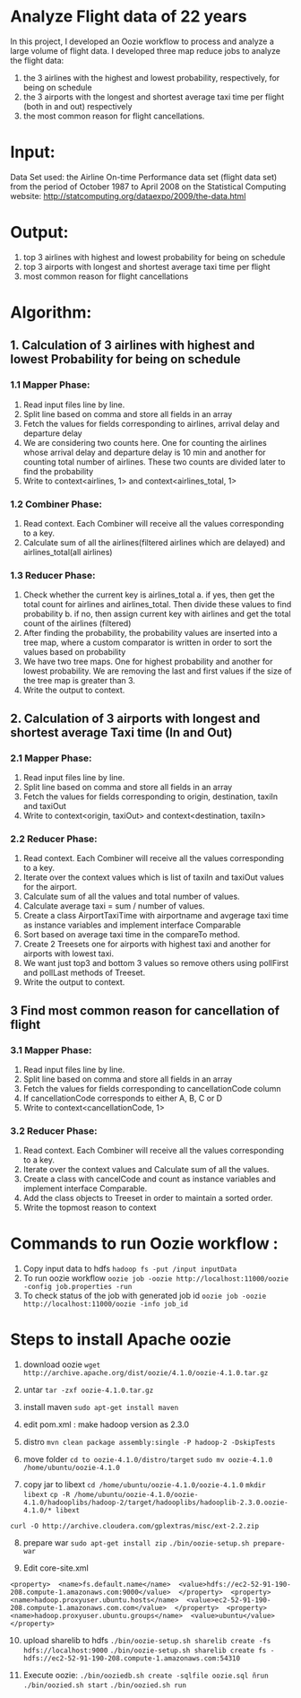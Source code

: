 # Analyze Flight data of 22 years 
In this project, I developed an Oozie workflow to process and analyze a large volume of flight data. I developed three map reduce jobs to analyze the flight data: 
1. the 3 airlines with the highest and lowest probability, respectively, for being on schedule
2. the 3 airports with the longest and shortest average taxi time per flight (both in and out) respectively
3. the most common reason for flight cancellations.

# Input: 
Data Set used:  the Airline On-time Performance data set (flight data set) from the period of
October 1987 to April 2008 on the Statistical Computing website: http://statcomputing.org/dataexpo/2009/the-data.html

# Output: 
1. top 3 airlines with highest and lowest probability for being on schedule
2. top 3 airports with longest and shortest average taxi time per flight 
3. most common reason for flight cancellations

# Algorithm: 
## 1. Calculation of 3 airlines with highest and lowest Probability for being on schedule
### 1.1 Mapper Phase:
1. Read input files line by line.
2. Split line based on comma and store all fields in an array
3. Fetch the values for fields corresponding to airlines, arrival delay and departure delay
4. We are considering two counts here. One for counting the airlines whose arrival delay and departure delay is 10 min and another for counting total number of airlines. These two counts are divided later to find the probability
5. Write to context<airlines, 1> and context<airlines_total, 1>
### 1.2 Combiner Phase:
1. Read context. Each Combiner will receive all the values corresponding to a key.
2. Calculate sum of all the airlines(filtered airlines which are delayed) and airlines_total(all airlines)
### 1.3 Reducer Phase:
1. Check whether the current key is airlines_total
a. if yes, then get the total count for airlines and airlines_total. Then divide these values to find probability
b. if no, then assign current key with airlines and get the total count of the airlines (filtered)
2. After finding the probability, the probability values are inserted into a tree map, where a custom comparator is written in order to sort the values based on probability
3. We have two tree maps. One for highest probability and another for lowest probability. We are removing the last and first values if the size of the tree map is greater than 3.
4. Write the output to context.

## 2. Calculation of 3 airports with longest and shortest average Taxi time (In and Out)
### 2.1 Mapper Phase:
1. Read input files line by line.
2. Split line based on comma and store all fields in an array
3. Fetch the values for fields corresponding to origin, destination, taxiIn and taxiOut
4. Write to context<origin, taxiOut> and context<destination, taxiIn>
### 2.2 Reducer Phase:
1. Read context. Each Combiner will receive all the values corresponding to a key.
2. Iterate over the context values which is list of taxiIn and taxiOut values for the airport.
3. Calculate sum of all the values and total number of values.
4. Calculate average taxi = sum / number of values.
5. Create a class AirportTaxiTime with airportname and avgerage taxi time as instance variables and implement interface Comparable
6. Sort based on average taxi time in the compareTo method.
7. Create 2 Treesets one for airports with highest taxi and another for airports with lowest taxi.
8. We want just top3 and bottom 3 values so remove others using pollFirst and pollLast methods of Treeset.
9. Write the output to context.
## 3 Find most common reason for cancellation of flight
### 3.1 Mapper Phase:
1. Read input files line by line.
2. Split line based on comma and store all fields in an array
3. Fetch the values for fields corresponding to cancellationCode column
4. If cancellationCode corresponds to either A, B, C or D
5. Write to context<cancellationCode, 1>
### 3.2 Reducer Phase:
1. Read context. Each Combiner will receive all the values corresponding to a key.
2. Iterate over the context values and Calculate sum of all the values.
3. Create a class with cancelCode and count as instance variables and implement interface Comparable.
4. Add the class objects to Treeset in order to maintain a sorted order.
5. Write the topmost reason to context

# Commands to run Oozie workflow :

1. Copy input data to hdfs
  ` hadoop fs -put /input inputData `
2. To run oozie workflow
  ` oozie job -oozie http://localhost:11000/oozie -config job.properties -run `
3. To check status of the job with generated job id
  ` oozie job -oozie http://localhost:11000/oozie -info job_id `

# Steps to install Apache oozie 
1. download oozie
` wget http://archive.apache.org/dist/oozie/4.1.0/oozie-4.1.0.tar.gz `
2. untar
` tar -zxf oozie-4.1.0.tar.gz `
3. install maven
` sudo apt-get install maven `
4. edit pom.xml
: make hadoop version as 2.3.0 

5. distro
` mvn clean package assembly:single -P hadoop-2 -DskipTests `

6. move folder 
` cd to oozie-4.1.0/distro/target `
` sudo mv oozie-4.1.0 /home/ubuntu/oozie-4.1.0 `

7. copy jar to libext
` cd /home/ubuntu/oozie-4.1.0/oozie-4.1.0 `
` mkdir libext `
` cp -R /home/ubuntu/oozie-4.1.0/oozie-4.1.0/hadooplibs/hadoop-2/target/hadooplibs/hadooplib-2.3.0.oozie-4.1.0/* libext `

` curl -O http://archive.cloudera.com/gplextras/misc/ext-2.2.zip `

8. prepare war
` sudo apt-get install zip `
` ./bin/oozie-setup.sh prepare-war `

9. Edit core-site.xml

` <property> 
         <name>fs.default.name</name> 
         <value>hdfs://ec2-52-91-190-208.compute-1.amazonaws.com:9000</value> 
     </property> 
  <property> 
    <name>hadoop.proxyuser.ubuntu.hosts</name> 
    <value>ec2-52-91-190-208.compute-1.amazonaws.com.com</value> 
  </property> 
  <property> 
    <name>hadoop.proxyuser.ubuntu.groups</name> 
    <value>ubuntu</value> 
  </property>  ` 
  
10.  upload sharelib to hdfs
 ` ./bin/oozie-setup.sh sharelib create -fs hdfs://localhost:9000 `
 ` ./bin/oozie-setup.sh sharelib create fs -hdfs://ec2-52-91-190-208.compute-1.amazonaws.com:54310 `

11. Execute oozie: 
` ./bin/ooziedb.sh create -sqlfile oozie.sql ñrun `
` ./bin/oozied.sh start `
` ./bin/oozied.sh run `

